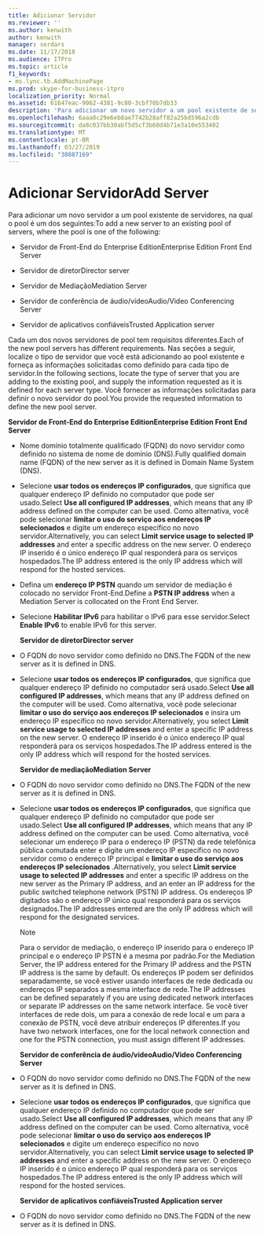 ```yaml
---
title: Adicionar Servidor
ms.reviewer: ''
ms.author: kenwith
author: kenwith
manager: serdars
ms.date: 11/17/2018
ms.audience: ITPro
ms.topic: article
f1_keywords:
- ms.lync.tb.AddMachinePage
ms.prod: skype-for-business-itpro
localization_priority: Normal
ms.assetid: 61647eac-9062-4381-9c80-3cbf70b7db33
description: 'Para adicionar um novo servidor a um pool existente de servidores, na qual o pool é um dos seguintes:'
ms.openlocfilehash: 6aaa8c29e6eb8ae7742b28aff82a25bd596a2cdb
ms.sourcegitcommit: da8c037bb30abf5d5cf3b60d4b71e3a10e553402
ms.translationtype: MT
ms.contentlocale: pt-BR
ms.lasthandoff: 03/27/2019
ms.locfileid: "30887169"
---
```

# <a name="add-server"></a><span data-ttu-id="4c4d6-103">Adicionar Servidor</span><span class="sxs-lookup"><span data-stu-id="4c4d6-103">Add Server</span></span>
 
<span data-ttu-id="4c4d6-104">Para adicionar um novo servidor a um pool existente de servidores, na qual o pool é um dos seguintes:</span><span class="sxs-lookup"><span data-stu-id="4c4d6-104">To add a new server to an existing pool of servers, where the pool is one of the following:</span></span>
  
- <span data-ttu-id="4c4d6-105">Servidor de Front-End do Enterprise Edition</span><span class="sxs-lookup"><span data-stu-id="4c4d6-105">Enterprise Edition Front End Server</span></span>
    
- <span data-ttu-id="4c4d6-106">Servidor de diretor</span><span class="sxs-lookup"><span data-stu-id="4c4d6-106">Director server</span></span>
    
- <span data-ttu-id="4c4d6-107">Servidor de Mediação</span><span class="sxs-lookup"><span data-stu-id="4c4d6-107">Mediation Server</span></span>
    
- <span data-ttu-id="4c4d6-108">Servidor de conferência de áudio/vídeo</span><span class="sxs-lookup"><span data-stu-id="4c4d6-108">Audio/Video Conferencing Server</span></span>
    
- <span data-ttu-id="4c4d6-109">Servidor de aplicativos confiáveis</span><span class="sxs-lookup"><span data-stu-id="4c4d6-109">Trusted Application server</span></span>
    
<span data-ttu-id="4c4d6-110">Cada um dos novos servidores de pool tem requisitos diferentes.</span><span class="sxs-lookup"><span data-stu-id="4c4d6-110">Each of the new pool servers has different requirements.</span></span> <span data-ttu-id="4c4d6-111">Nas seções a seguir, localize o tipo de servidor que você está adicionando ao pool existente e forneça as informações solicitadas como definido para cada tipo de servidor.</span><span class="sxs-lookup"><span data-stu-id="4c4d6-111">In the following sections, locate the type of server that you are adding to the existing pool, and supply the information requested as it is defined for each server type.</span></span> <span data-ttu-id="4c4d6-112">Você fornecer as informações solicitadas para definir o novo servidor do pool.</span><span class="sxs-lookup"><span data-stu-id="4c4d6-112">You provide the requested information to define the new pool server.</span></span>
  
 <span data-ttu-id="4c4d6-113">**Servidor de Front-End do Enterprise Edition**</span><span class="sxs-lookup"><span data-stu-id="4c4d6-113">**Enterprise Edition Front End Server**</span></span>
  
- <span data-ttu-id="4c4d6-114">Nome domínio totalmente qualificado (FQDN) do novo servidor como definido no sistema de nome de domínio (DNS).</span><span class="sxs-lookup"><span data-stu-id="4c4d6-114">Fully qualified domain name (FQDN) of the new server as it is defined in Domain Name System (DNS).</span></span>
    
- <span data-ttu-id="4c4d6-115">Selecione **usar todos os endereços IP configurados**, que significa que qualquer endereço IP definido no computador que pode ser usado.</span><span class="sxs-lookup"><span data-stu-id="4c4d6-115">Select **Use all configured IP addresses**, which means that any IP address defined on the computer can be used.</span></span> <span data-ttu-id="4c4d6-116">Como alternativa, você pode selecionar **limitar o uso do serviço aos endereços IP selecionados** e digite um endereço específico no novo servidor.</span><span class="sxs-lookup"><span data-stu-id="4c4d6-116">Alternatively, you can select **Limit service usage to selected IP addresses** and enter a specific address on the new server.</span></span> <span data-ttu-id="4c4d6-117">O endereço IP inserido é o único endereço IP qual responderá para os serviços hospedados.</span><span class="sxs-lookup"><span data-stu-id="4c4d6-117">The IP address entered is the only IP address which will respond for the hosted services.</span></span>
    
- <span data-ttu-id="4c4d6-118">Defina um **endereço IP PSTN** quando um servidor de mediação é colocado no servidor Front-End.</span><span class="sxs-lookup"><span data-stu-id="4c4d6-118">Define a **PSTN IP address** when a Mediation Server is collocated on the Front End Server.</span></span>
    
- <span data-ttu-id="4c4d6-119">Selecione **Habilitar IPv6** para habilitar o IPv6 para esse servidor.</span><span class="sxs-lookup"><span data-stu-id="4c4d6-119">Select **Enable IPv6** to enable IPv6 for this server.</span></span>
    
  <span data-ttu-id="4c4d6-120">**Servidor de diretor**</span><span class="sxs-lookup"><span data-stu-id="4c4d6-120">**Director server**</span></span>
  
- <span data-ttu-id="4c4d6-121">O FQDN do novo servidor como definido no DNS.</span><span class="sxs-lookup"><span data-stu-id="4c4d6-121">The FQDN of the new server as it is defined in DNS.</span></span>
    
- <span data-ttu-id="4c4d6-122">Selecione **usar todos os endereços IP configurados**, que significa que qualquer endereço IP definido no computador será usado.</span><span class="sxs-lookup"><span data-stu-id="4c4d6-122">Select **Use all configured IP addresses**, which means that any IP address defined on the computer will be used.</span></span> <span data-ttu-id="4c4d6-123">Como alternativa, você pode selecionar **limitar o uso do serviço aos endereços IP selecionados** e insira um endereço IP específico no novo servidor.</span><span class="sxs-lookup"><span data-stu-id="4c4d6-123">Alternatively, you select **Limit service usage to selected IP addresses** and enter a specific IP address on the new server.</span></span> <span data-ttu-id="4c4d6-124">O endereço IP inserido é o único endereço IP qual responderá para os serviços hospedados.</span><span class="sxs-lookup"><span data-stu-id="4c4d6-124">The IP address entered is the only IP address which will respond for the hosted services.</span></span>
    
  <span data-ttu-id="4c4d6-125">**Servidor de mediação**</span><span class="sxs-lookup"><span data-stu-id="4c4d6-125">**Mediation Server**</span></span>
  
- <span data-ttu-id="4c4d6-126">O FQDN do novo servidor como definido no DNS.</span><span class="sxs-lookup"><span data-stu-id="4c4d6-126">The FQDN of the new server as it is defined in DNS.</span></span>
    
- <span data-ttu-id="4c4d6-127">Selecione **usar todos os endereços IP configurados**, que significa que qualquer endereço IP definido no computador que pode ser usado.</span><span class="sxs-lookup"><span data-stu-id="4c4d6-127">Select **Use all configured IP addresses**, which means that any IP address defined on the computer can be used.</span></span> <span data-ttu-id="4c4d6-128">Como alternativa, você selecionar um endereço IP para o endereço IP (PSTN) da rede telefônica pública comutada enter e digite um endereço IP específico no novo servidor como o endereço IP principal e **limitar o uso do serviço aos endereços IP selecionados** .</span><span class="sxs-lookup"><span data-stu-id="4c4d6-128">Alternatively, you select **Limit service usage to selected IP addresses** and enter a specific IP address on the new server as the Primary IP address, and an enter an IP address for the public switched telephone network (PSTN) IP address.</span></span> <span data-ttu-id="4c4d6-129">Os endereços IP digitados são o endereço IP único qual responderá para os serviços designados.</span><span class="sxs-lookup"><span data-stu-id="4c4d6-129">The IP addresses entered are the only IP address which will respond for the designated services.</span></span>
    
    > [!NOTE]
    > <span data-ttu-id="4c4d6-130">Para o servidor de mediação, o endereço IP inserido para o endereço IP principal e o endereço IP PSTN é a mesma por padrão.</span><span class="sxs-lookup"><span data-stu-id="4c4d6-130">For the Mediation Server, the IP address entered for the Primary IP address and the PSTN IP address is the same by default.</span></span> <span data-ttu-id="4c4d6-131">Os endereços IP podem ser definidos separadamente, se você estiver usando interfaces de rede dedicada ou endereços IP separados a mesma interface de rede.</span><span class="sxs-lookup"><span data-stu-id="4c4d6-131">The IP addresses can be defined separately if you are using dedicated network interfaces or separate IP addresses on the same network interface.</span></span> <span data-ttu-id="4c4d6-132">Se você tiver interfaces de rede dois, um para a conexão de rede local e um para a conexão de PSTN, você deve atribuir endereços IP diferentes.</span><span class="sxs-lookup"><span data-stu-id="4c4d6-132">If you have two network interfaces, one for the local network connection and one for the PSTN connection, you must assign different IP addresses.</span></span> 
  
  <span data-ttu-id="4c4d6-133">**Servidor de conferência de áudio/vídeo**</span><span class="sxs-lookup"><span data-stu-id="4c4d6-133">**Audio/Video Conferencing Server**</span></span>
  
- <span data-ttu-id="4c4d6-134">O FQDN do novo servidor como definido no DNS.</span><span class="sxs-lookup"><span data-stu-id="4c4d6-134">The FQDN of the new server as it is defined in DNS.</span></span>
    
- <span data-ttu-id="4c4d6-135">Selecione **usar todos os endereços IP configurados**, que significa que qualquer endereço IP definido no computador que pode ser usado.</span><span class="sxs-lookup"><span data-stu-id="4c4d6-135">Select **Use all configured IP addresses**, which means that any IP address defined on the computer can be used.</span></span> <span data-ttu-id="4c4d6-136">Como alternativa, você pode selecionar **limitar o uso do serviço aos endereços IP selecionados** e digite um endereço específico no novo servidor.</span><span class="sxs-lookup"><span data-stu-id="4c4d6-136">Alternatively, you can select **Limit service usage to selected IP addresses** and enter a specific address on the new server.</span></span> <span data-ttu-id="4c4d6-137">O endereço IP inserido é o único endereço IP qual responderá para os serviços hospedados.</span><span class="sxs-lookup"><span data-stu-id="4c4d6-137">The IP address entered is the only IP address which will respond for the hosted services.</span></span>
    
  <span data-ttu-id="4c4d6-138">**Servidor de aplicativos confiáveis**</span><span class="sxs-lookup"><span data-stu-id="4c4d6-138">**Trusted Application server**</span></span>
  
- <span data-ttu-id="4c4d6-139">O FQDN do novo servidor como definido no DNS.</span><span class="sxs-lookup"><span data-stu-id="4c4d6-139">The FQDN of the new server as it is defined in DNS.</span></span>
    


